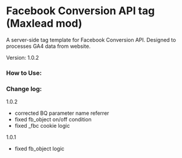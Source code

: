 # Facebook Conversion API tag (Maxlead mod)

A server-side tag template for Facebook Conversion API. Designed to processes GA4 data from website.

Version: 1.0.2

### How to Use:


### Change log:
1.0.2	
- corrected BQ parameter name referrer
- fixed fb_object on/off condition
- fixed _fbc cookie logic

1.0.1 	
- fixed fb_object logic




